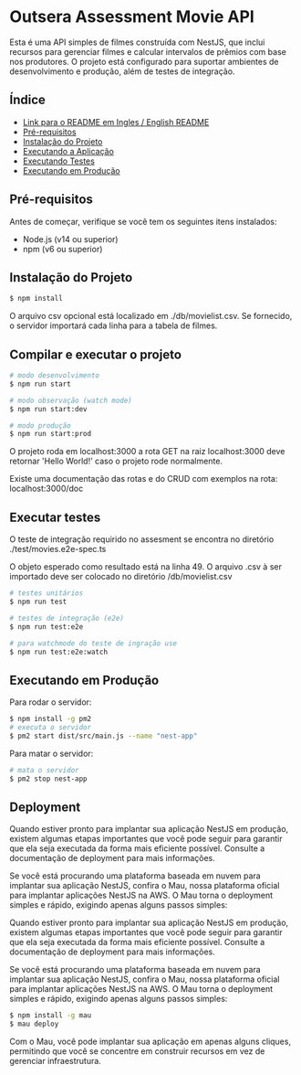 # Outsera Assessment Movie API

Esta é uma API simples de filmes construída com NestJS, que inclui recursos para gerenciar filmes e calcular intervalos de prêmios com base nos produtores. O projeto está configurado para suportar ambientes de desenvolvimento e produção, além de testes de integração.

## Índice

- [Link para o README em Ingles / English README](README.md)
- [Pré-requisitos](#pré-requisitos)
- [Instalação do Projeto](#instalação-do-projeto)
- [Executando a Aplicação](#compilar-e-executar-o-projeto)
- [Executando Testes](#executar-testes)
- [Executando em Produção](#executando-em-produção)

## Pré-requisitos

Antes de começar, verifique se você tem os seguintes itens instalados:

- Node.js (v14 ou superior)
- npm (v6 ou superior)

## Instalação do Projeto

```bash
$ npm install
```
O arquivo csv opcional está localizado em ./db/movielist.csv. Se fornecido, o servidor importará cada linha para a tabela de filmes.

## Compilar e executar o projeto
```bash
# modo desenvolvimento
$ npm run start

# modo observação (watch mode)
$ npm run start:dev

# modo produção
$ npm run start:prod
```

O projeto roda em localhost:3000
a rota GET na raiz localhost:3000 deve retornar 'Hello World!' caso o projeto rode normalmente.

Existe uma documentação das rotas e do CRUD com exemplos na rota:
localhost:3000/doc


## Executar testes

O teste de integração requirido no assesment se encontra no diretório
./test/movies.e2e-spec.ts

O objeto esperado como resultado está na linha 49.
O arquivo .csv à ser importado deve ser colocado no diretório
/db/movielist.csv

```bash
# testes unitários
$ npm run test

# testes de integração (e2e)
$ npm run test:e2e

# para watchmode do teste de ingração use
$ npm run test:e2e:watch

```

## Executando em Produção
Para rodar o servidor:
```bash
$ npm install -g pm2
# executa o servidor
$ pm2 start dist/src/main.js --name "nest-app"
```
Para matar o servidor:
```bash
# mata o servidor
$ pm2 stop nest-app
```

## Deployment
Quando estiver pronto para implantar sua aplicação NestJS em produção, existem algumas etapas importantes que você pode seguir para garantir que ela seja executada da forma mais eficiente possível. Consulte a documentação de deployment para mais informações.

Se você está procurando uma plataforma baseada em nuvem para implantar sua aplicação NestJS, confira o Mau, nossa plataforma oficial para implantar aplicações NestJS na AWS. O Mau torna o deployment simples e rápido, exigindo apenas alguns passos simples:

Quando estiver pronto para implantar sua aplicação NestJS em produção, existem algumas etapas importantes que você pode seguir para garantir que ela seja executada da forma mais eficiente possível. Consulte a documentação de deployment para mais informações.

Se você está procurando uma plataforma baseada em nuvem para implantar sua aplicação NestJS, confira o Mau, nossa plataforma oficial para implantar aplicações NestJS na AWS. O Mau torna o deployment simples e rápido, exigindo apenas alguns passos simples:

```bash
$ npm install -g mau
$ mau deploy
```

Com o Mau, você pode implantar sua aplicação em apenas alguns cliques, permitindo que você se concentre em construir recursos em vez de gerenciar infraestrutura.
